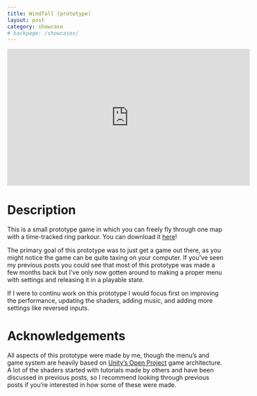 ```yaml
---
title: Windfall (prototype)
layout: post
category: showcase
# backpage: /showcases/
---
```


<div class="youtube-container">
    <iframe width="560" height="315" src="https://www.youtube.com/embed/jfJ1IyQMAhg" title="YouTube video player" frameborder="0" allow="accelerometer; autoplay; clipboard-write; encrypted-media; gyroscope; picture-in-picture" allowfullscreen></iframe>
</div>

# Description

This is a small prototype game in which you can freely fly through one map with a time-tracked ring parkour. You can download it [here](https://radagasd.itch.io/windfall)!

The primary goal of this prototype was to just get a game out there, as you might notice the game can be quite taxing on your computer. If you’ve seen my previous posts you could see that most of this prototype was made a few months back but I’ve only now gotten around to making a proper menu with settings and releasing it in a playable state.

If I were to continu work on this prototype I would focus first on improving the performance, updating the shaders, adding music, and adding more settings like reversed inputs.

# Acknowledgements

All aspects of this prototype were made by me, though the menu’s and game system are heavily based on [Unity’s Open Project](https://github.com/UnityTechnologies/open-project-1) game architecture. A lot of the shaders started with tutorials made by others and have been discussed in previous posts, so I recommend looking through previous posts if you’re interested in how some of these were made.